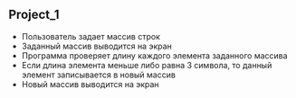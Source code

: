 ## Project_1
* Пользователь задает массив строк
* Заданный массив выводится на экран
* Программа проверяет длину каждого элемента заданного массива
* Если длина элемента меньше либо равна 3 символа, то данный элемент записывается в новый массив
* Новый массив выводится на экран